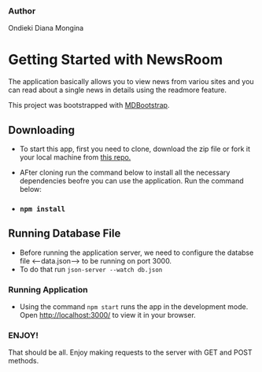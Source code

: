 ### Author
 Ondieki Diana Mongina

# Getting Started with NewsRoom
The application basically allows you to view news from variou sites and you can read about a single news in details using the readmore feature.

This project was bootstrapped with [MDBootstrap](https://mdbootstrap.com/docs/standard/getting-started/installation/).

## Downloading

* To start this app, first you need to clone, download the zip file or fork it your local machine from [this repo.](https://github.com/monginadiana/NewRoom-react)



* AFter cloning run the command below to install all the necessary dependencies beofre you can use the application. Run the command below:

* ### `npm install`


## Running Database File

* Before running the application server, we need to configure the databse file <--data.json--> to be running on port 3000.
* To do that run `json-server --watch db.json`


### Running Application

* Using the command `npm start` runs the app in the development mode.\
Open [http://localhost:3000/](http://localhost:3000) to view it in your browser.


### ENJOY!

That should be all. Enjoy making requests to the server with GET and POST methods.

